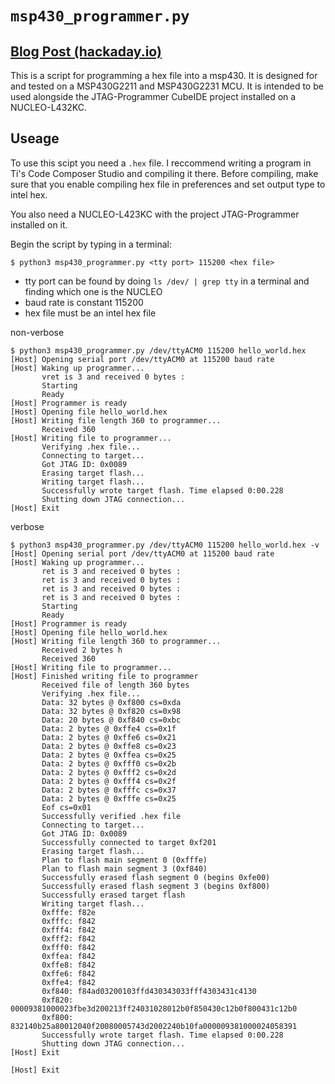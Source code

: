 # `msp430_programmer.py`

## [Blog Post (hackaday.io)](https://hackaday.io/project/195106-msp430-programmer-using-stm32)

This is a script for programming a hex file into a msp430. It is designed for and tested on a MSP430G2211 and MSP430G2231 MCU.
It is intended to be used alongside the JTAG-Programmer CubeIDE project installed on a NUCLEO-L432KC.

## Useage

To use this scipt you need a `.hex` file. I reccommend writing a program in Ti's Code Composer Studio and compiling it there.
Before compiling, make sure that you enable compiling hex file in preferences and set output type to intel hex.

You also need a NUCLEO-L423KC with the project JTAG-Programmer installed on it. 

Begin the script by typing in a terminal:

`$ python3 msp430_programmer.py <tty port> 115200 <hex file>`

- tty port can be found by doing `ls /dev/ | grep tty` in a terminal and finding which one is the NUCLEO
- baud rate is constant 115200
- hex file must be an intel hex file

non-verbose
```
$ python3 msp430_programmer.py /dev/ttyACM0 115200 hello_world.hex
[Host] Opening serial port /dev/ttyACM0 at 115200 baud rate
[Host] Waking up programmer...
       vret is 3 and received 0 bytes : 
       Starting
       Ready
[Host] Programmer is ready
[Host] Opening file hello_world.hex
[Host] Writing file length 360 to programmer...
       Received 360
[Host] Writing file to programmer...
       Verifying .hex file...
       Connecting to target...
       Got JTAG ID: 0x0089
       Erasing target flash...
       Writing target flash...
       Successfully wrote target flash. Time elapsed 0:00.228
       Shutting down JTAG connection...
[Host] Exit

```

verbose
```
$ python3 msp430_programmer.py /dev/ttyACM0 115200 hello_world.hex -v
[Host] Opening serial port /dev/ttyACM0 at 115200 baud rate
[Host] Waking up programmer...
       ret is 3 and received 0 bytes : 
       ret is 3 and received 0 bytes : 
       ret is 3 and received 0 bytes : 
       ret is 3 and received 0 bytes : 
       Starting
       Ready
[Host] Programmer is ready
[Host] Opening file hello_world.hex
[Host] Writing file length 360 to programmer...
       Received 2 bytes h
       Received 360
[Host] Writing file to programmer...
[Host] Finished writing file to programmer
       Received file of length 360 bytes
       Verifying .hex file...
       Data: 32 bytes @ 0xf800 cs=0xda
       Data: 32 bytes @ 0xf820 cs=0x98
       Data: 20 bytes @ 0xf840 cs=0xbc
       Data: 2 bytes @ 0xffe4 cs=0x1f
       Data: 2 bytes @ 0xffe6 cs=0x21
       Data: 2 bytes @ 0xffe8 cs=0x23
       Data: 2 bytes @ 0xffea cs=0x25
       Data: 2 bytes @ 0xfff0 cs=0x2b
       Data: 2 bytes @ 0xfff2 cs=0x2d
       Data: 2 bytes @ 0xfff4 cs=0x2f
       Data: 2 bytes @ 0xfffc cs=0x37
       Data: 2 bytes @ 0xfffe cs=0x25
       Eof cs=0x01
       Successfully verified .hex file
       Connecting to target...
       Got JTAG ID: 0x0089
       Successfully connected to target 0xf201
       Erasing target flash...
       Plan to flash main segment 0 (0xfffe)
       Plan to flash main segment 3 (0xf840)
       Successfully erased flash segment 0 (begins 0xfe00)
       Successfully erased flash segment 3 (begins 0xf800)
       Successfully erased target flash
       Writing target flash...
       0xfffe: f82e
       0xfffc: f842
       0xfff4: f842
       0xfff2: f842
       0xfff0: f842
       0xffea: f842
       0xffe8: f842
       0xffe6: f842
       0xffe4: f842
       0xf840: f84ad03200103ffd430343033fff4303431c4130
       0xf820: 00009381000023fbe3d200213ff24031028012b0f850430c12b0f800431c12b0
       0xf800: 832140b25a80012040f20080005743d2002240b10fa000009381000024058391
       Successfully wrote target flash. Time elapsed 0:00.228
       Shutting down JTAG connection...
[Host] Exit

[Host] Exit
```

